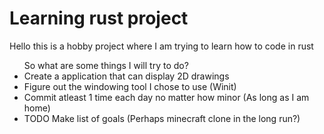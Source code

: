 <h1>Learning rust project</h1>
<p>Hello this is a hobby project where I am trying to learn how to code in rust</p>
<ul>
  So what are some things I will try to do?
  <li>
    Create a application that can display 2D drawings
  </li>
  <li>
    Figure out the windowing tool I chose to use (Winit)
  </li>  
  <li>
    Commit atleast 1 time each day no matter how minor (As long as I am home)
  </li>
  <li>
    TODO Make list of goals (Perhaps minecraft clone in the long run?)
  </li>
</ul>
